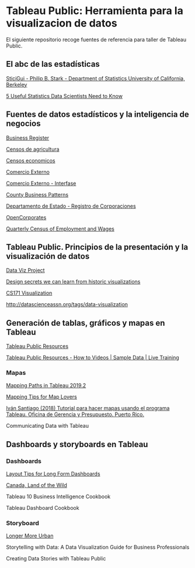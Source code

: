# Tableau Public: Herramienta para la visualizacion de datos
El siguiente repositorio recoge fuentes de referencia para taller de Tableau Public.

##	El abc de las estadísticas

<!--Fortunato Oneto Zárate. Ingeniero Civil Estructural, Magíster en Estadística

Durante la Segunda Guerra Mundial, en un intento por reducir el número de aviones derribados por el enemigo, los aliados estudiaron dónde sufrían más daños los aviones que regresaban. De esta forma, podrían reforzar esas partes. La conclusión: reforzar las puntas de las alas, los timones y el centro del avión, que era donde veían más impactos. ¿Que opinas tú? 

Abraham Wald, estadístico que trabajaba para defensa, propuso algo distinto: reforzar la cabina, los motores y la parte trasera del cuerpo.

¿Y por qué reforzar esas áreas donde no había impactos?

Lo que no habían considerado es que había un sesgo importante al hacer el estudio. Sólo estaban observando los aviones que lograban regresar.

Si un avión recibía grandes daños en cabina, motores y cola, era derribado. Al no poder regresar a base, no eran considerados en el estudio.

Algo parecido ocurrió durante la Primera Guerra Mundial, cuando se introdujeron los cascos en el ejército británico.
Hasta entonces, los soldados llevaban un gorra. Se observó que las heridas en la cabeza aumentaron con la introducción del casco.

Este tipo de fenómenos se conocen como "sesgo de supervivencia". También nos permite explicar (en parte) por qué hasta hace poco no había tanta hipertensión, diabetes, cáncer u otras enfermedades parecidas.
https://www.linkedin.com/feed/update/urn:li:activity:6540408403427155968 Accedido el 2019-06-05-->

[SticiGui - Philip B. Stark - Department of Statistics University of California, Berkeley](https://www.stat.berkeley.edu/~stark/SticiGui/index.htm)

[5 Useful Statistics Data Scientists Need to Know](https://www.kdnuggets.com/2019/06/statistics-data-scientists-know.html)

## Fuentes de datos estadísticos y la inteligencia de negocios

[Business Register](http://www.businessregisterpr.com/)

[Censos de agricultura](https://estadisticas.pr/en/inventario-de-estadisticas/censo-de-agricultura)

[Censos economicos](https://www.census.gov/programs-surveys/economic-census.html)

[Comercio Externo](https://datos.estadisticas.pr/dataset/comercio-externo)

[Comercio Externo - Interfase](http://apps.estadisticas.pr/iepr/Publicaciones/Proyectosespeciales/ComercioExterno/Detalle.aspx)

[County Business Patterns](https://www.census.gov/programs-surveys/cbp.html)

[Departamento de Estado - Registro de Corporaciones](https://prcorpfiling.f1hst.com/)

[OpenCorporates](https://opencorporates.com/companies/pr)

[Quarterly Census of Employment and Wages](https://www.bls.gov/cew/data.htm)

## Tableau Public. Principios de la presentación y la visualización de datos

[Data Viz Project](https://datavizproject.com/)

[Design secrets we can learn from historic visualizations](https://www.tableau.com/about/blog/2019/6/design-secrets-historic-visualization?utm)

[CS171 Visualization](http://www.cs171.org/2018/index.html)

http://datascienceassn.org/tags/data-visualization



## Generación de tablas, gráficos y mapas en Tableau
<!--https://en.wikipedia.org/wiki/Anscombe%27s_quartet-->
[Tableau Public Resources](https://www.youtube.com/playlist?list=PL_qx68DwhYA_YyQc2qleHp6nl4K5PB-Pb)

[Tableau Public Resources - How to Videos | Sample Data | Live Training](https://public.tableau.com/en-us/s/resources)

### Mapas

[Mapping Paths in Tableau 2019.2](https://www.dataplusscience.com/MappingPaths2019.html)

[Mapping Tips for Map Lovers](https://www.youtube.com/watch?v=myds2eJ9bUU&list=PL_qx68DwhYA_YyQc2qleHp6nl4K5PB-Pb)

[Iván Santiago (2018) Tutorial para hacer mapas usando el programa Tableau. Oficina de Gerencia y Presupuesto. Puerto Rico.](http://gis.otg.pr.gov/downloads/tutorials/tableau/TutorialTableauPublic_MapasEstadisticos12jun2018.pdf)

Communicating Data with Tableau


## Dashboards y storyboards en Tableau

### Dashboards

[Layout Tips for Long Form Dashboards](http://www.vizwiz.com/2016/07/tableau-tip-tuesday-layout-tips-for.html)

[Canada, Land of the Wild](https://public.tableau.com/profile/gros.data#!/vizhome/MakeoverMonday2019_w21/Dashboard1)

Tableau 10 Business Intelligence Cookbook

Tableau Dashboard Cookbook

### Storyboard
[Longer More Urban](https://public.flourish.studio/story/33445/)

Storytelling with Data: A Data Visualization Guide for Business Professionals

Creating Data Stories with Tableau Public


<!--- https://github.com/adam-p/markdown-here/wiki/Markdown-Cheatsheet --->


